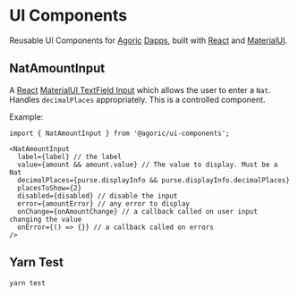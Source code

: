 # UI Components

Reusable UI Components for [Agoric](https://agoric.com) [Dapps](https://agoric.com/documentation/dapps/), built with [React](https://reactjs.org) and [MaterialUI](https://materialui.com).

## NatAmountInput

A [React](https://reactjs.org) [MaterialUI TextField
Input](https://material-ui.com/api/text-field/) which allows the user
to enter a `Nat`. Handles `decimalPlaces` appropriately. This is a
controlled component.

Example:

```
import { NatAmountInput } from '@agoric/ui-components';

<NatAmountInput
  label={label} // the label
  value={amount && amount.value} // The value to display. Must be a Nat
  decimalPlaces={purse.displayInfo && purse.displayInfo.decimalPlaces}
  placesToShow={2}
  disabled={disabled} // disable the input
  error={amountError} // any error to display
  onChange={onAmountChange} // a callback called on user input changing the value
  onError={() => {}} // a callback called on errors
/>
```

## Yarn Test

```sh
yarn test
```

